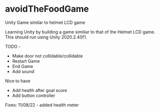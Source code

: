 # avoidTheFoodGame
Unity Game similar to helmet LCD game

Learning Unity by building a game similiar to that of the Helmet LCD game.
This should run using Unity 2020.2.40f1.

TODO - 
- Make door not collidable/collidable
- Restart Game
- End Game
- Add sound

Nice to have
- Add health after goal score
- Add button controller

Fixes:
11/08/22 - added health meter
